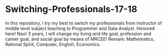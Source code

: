 # Switching-Professionals-17-18
In this repository, I try my best to switch my professionals from instructor of middle level subject teaching to Programmer and Data Analyst.
Honored here! Next 3 years, I will change my living and life goal, profession and career goal, and social goal by means of MRCEE!
Remark: Mathematics, Rational Spirit, Computer, English, Economics.
